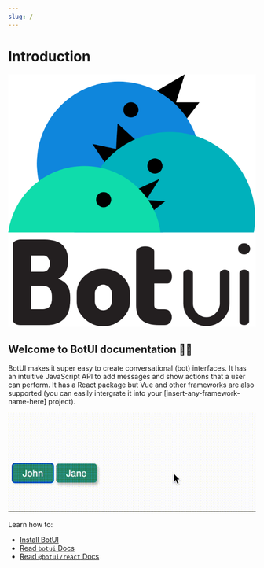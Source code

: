 ```yaml
---
slug: /
---
```


# Introduction

![logo](assets/logo.svg)


## Welcome to BotUI documentation 👋🏼

BotUI makes it super easy to create conversational (bot) interfaces. It has an intuitive JavaScript API to add messages and show actions that a user can perform. It has a React package but Vue and other frameworks are also supported (you can easily intergrate it into your [insert-any-framework-name-here] project).


![botui preview](assets/botui_preview.gif)

Learn how to:

- [Install BotUI](./2-install.md)
- [Read `botui` Docs](./core/readme.md)
- [Read `@botui/react` Docs](./react/readme.md)